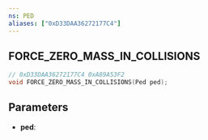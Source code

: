 ```yaml
---
ns: PED
aliases: ["0xD33DAA36272177C4"]
---
```

## FORCE_ZERO_MASS_IN_COLLISIONS

```c
// 0xD33DAA36272177C4 0xA89A53F2
void FORCE_ZERO_MASS_IN_COLLISIONS(Ped ped);
```


## Parameters
* **ped**: 

